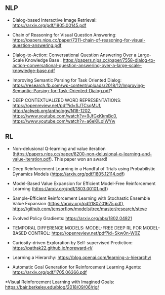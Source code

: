 
## NLP
* Dialog-based Interactive Image Retrieval: https://arxiv.org/pdf/1805.00145.pdf
* Chain of Reasoning for Visual Question Answering: https://papers.nips.cc/paper/7311-chain-of-reasoning-for-visual-question-answering.pdf
* Dialog-to-Action: Conversational Question Answering Over a Large-Scale Knowledge Base
: https://papers.nips.cc/paper/7558-dialog-to-action-conversational-question-answering-over-a-large-scale-knowledge-base.pdf
* Improving Semantic Parsing for Task Oriented Dialog: https://research.fb.com/wp-content/uploads/2018/12/Improving-Semantic-Parsing-for-Task-Oriented-Dialog.pdf?

* DEEP CONTEXTUALIZED WORD REPRESENTATIONS: https://openreview.net/pdf?id=SJTCsqMUf, http://aclweb.org/anthology/N18-1202, https://www.youtube.com/watch?v=9JfGxKkmBc0, https://www.youtube.com/watch?v=a6eKlLoIWYw

## RL
* Non-delusional Q-learning and value iteration (https://papers.nips.cc/paper/8200-non-delusional-q-learning-and-value-iteration.pdf). This paper won an award!

* Deep Reinforcement Learning in a Handful of Trials using Probabilistic Dynamics Models (https://arxiv.org/pdf/1805.12114.pdf)

* Model-Based Value Expansion
for Efficient Model-Free Reinforcement Learning (https://arxiv.org/pdf/1803.00101.pdf)

* Sample-Efficient Reinforcement Learning with Stochastic Ensemble Value Expansion (https://arxiv.org/pdf/1807.01675.pdf), https://github.com/tensorflow/models/tree/master/research/steve

* Evolved Policy Gradients: https://arxiv.org/abs/1802.04821

* TEMPORAL DIFFERENCE MODELS: MODEL-FREE DEEP RL FOR MODEL-BASED CONTROL: https://openreview.net/pdf?id=Skw0n-W0Z

* Curiosity-driven Exploration by Self-supervised Prediction: https://pathak22.github.io/noreward-rl/

* Learning a Hierarchy: https://blog.openai.com/learning-a-hierarchy/

* Automatic Goal Generation for Reinforcement Learning Agents: https://arxiv.org/pdf/1705.06366.pdf

*Visual Reinforcement Learning with Imagined Goals: https://bair.berkeley.edu/blog/2018/09/06/rig/
